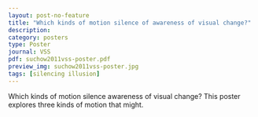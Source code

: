 ```yaml
---
layout: post-no-feature
title: "Which kinds of motion silence of awareness of visual change?"
description:
category: posters
type: Poster
journal: VSS
pdf: suchow2011vss-poster.pdf
preview_img: suchow2011vss-poster.jpg
tags: [silencing illusion]
---
```


Which kinds of motion silence awareness of visual change? This poster explores three kinds of motion that might.
